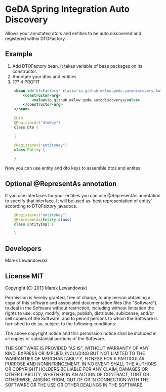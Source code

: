 GeDA Spring Integration Auto Discovery
================================================

Allows your annotated dto's and entities to be auto discovered and registered within DTOFactory.

Example
------
1. Add DTOFactory bean. It takes variable of base packages on its constructor.
2. Annotate your dtos and entities
3. ???
4 PROFIT

````xml
	<bean id="dtoFactory" class="io.github.mklew.geda.autodiscovery.AutoDiscoveryDTOFactoryImpl">
        <constructor-arg>
            <value>io.github.mklew.geda.autodiscovery</value>
        </constructor-arg>
    </bean>
````

````java
	@Dto
	@RegisterAs("dtoKey")
	class Dto {

    }
````

````java
	@RegisterAs("entityKey")
	class Entity {

    }
````

Now you can use entity and dto keys to assemble dtos and entites.

Optional @RepresentAs annotation
------------------------
If you use interfaces for your entities you can use @RepresentAs annotation to specify that interface. It will be used as 'best representation of entity' according to DTOFactory javadocs.

````java
	@RegisterAs("entityKey")
	@RepresentAs(Entity.class)
	class EntityImpl {

    }
````

Developers
------------
Marek Lewandowski


License MIT
---------

Copyright (C) 2013 Marek Lewandowski

Permission is hereby granted, free of charge, to any person obtaining a copy of this software and associated documentation files (the "Software"), to deal in the Software without restriction, including without limitation the rights to use, copy, modify, merge, publish, distribute, sublicense, and/or sell copies of the Software, and to permit persons to whom the Software is furnished to do so, subject to the following conditions:

The above copyright notice and this permission notice shall be included in all copies or substantial portions of the Software.

THE SOFTWARE IS PROVIDED "AS IS", WITHOUT WARRANTY OF ANY KIND, EXPRESS OR IMPLIED, INCLUDING BUT NOT LIMITED TO THE WARRANTIES OF MERCHANTABILITY, FITNESS FOR A PARTICULAR PURPOSE AND NONINFRINGEMENT. IN NO EVENT SHALL THE AUTHORS OR COPYRIGHT HOLDERS BE LIABLE FOR ANY CLAIM, DAMAGES OR OTHER LIABILITY, WHETHER IN AN ACTION OF CONTRACT, TORT OR OTHERWISE, ARISING FROM, OUT OF OR IN CONNECTION WITH THE SOFTWARE OR THE USE OR OTHER DEALINGS IN THE SOFTWARE.